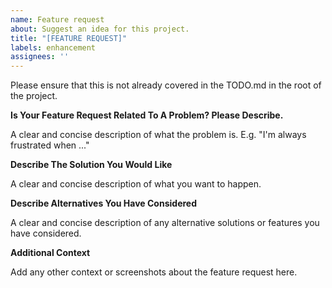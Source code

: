 ```yaml
---
name: Feature request
about: Suggest an idea for this project.
title: "[FEATURE REQUEST]"
labels: enhancement
assignees: ''
---
```


Please ensure that this is not already covered in the TODO.md in the root of the project.

**Is Your Feature Request Related To A Problem? Please Describe.**

A clear and concise description of what the problem is. E.g. "I'm always frustrated when ..."

**Describe The Solution You Would Like**

A clear and concise description of what you want to happen.

**Describe Alternatives You Have Considered**

A clear and concise description of any alternative solutions or features you have considered.

**Additional Context**

Add any other context or screenshots about the feature request here.
